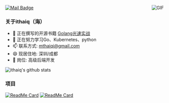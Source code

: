 [![Mail Badge](https://img.shields.io/badge/-mthaiqi@gmail.com-c14438?style=flat-square&logo=Gmail&logoColor=white&link=mailto:mthaiqi@gmail.com)](mailto:zq2599@gmail.com)
<img align="right" alt="GIF" src="https://raw.githubusercontent.com/haoruilee/haoruilee/master/pic/pusheencode.gif" />
### 关于ithaiq（海）

- 🔭 正在撰写的开源书籍 [Golang光速实战](https://ithaiq.gitbook.io/golang/)
- 🌱 正在努力学习Go、Kubernetes、python
- 📫 联系方式: mthaiqi@gmail.com
- 😄 现居住地: 深圳/成都
- 👯 岗位: 高级后端开发



![ithaiq's github stats](https://github-readme-stats.vercel.app/api?username=ithaiq&show_icons=true&theme=dracula)

### 项目
[![ReadMe Card](https://github-readme-stats.vercel.app/api/pin/?username=ithaiq&repo=go-gitbook)](https://github.com/ithaiq/go-gitbook)
[![ReadMe Card](https://github-readme-stats.vercel.app/api/pin/?username=ithaiq&repo=practice-go)](https://github.com/ithaiq/practice-go)

